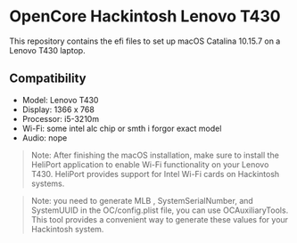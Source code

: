 # OpenCore Hackintosh Lenovo T430

This repository contains the efi files to set up macOS Catalina 10.15.7 on a Lenovo T430 laptop.

## Compatibility

- Model: Lenovo T430
- Display: 1366 x 768
- Processor: i5-3210m
- Wi-Fi: some intel alc chip or smth i forgor exact model
- Audio: nope

> Note: After finishing the macOS installation, make sure to install the HeliPort application to enable Wi-Fi functionality on your Lenovo T430. HeliPort provides support for Intel Wi-Fi cards on Hackintosh systems.

> Note: you need to generate MLB , SystemSerialNumber, and SystemUUID in the OC/config.plist file, you can use OCAuxiliaryTools. This tool provides a convenient way to generate these values for your Hackintosh system.
